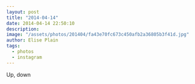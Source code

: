 ```yaml
---
layout: post
title: "2014-04-14"
date: 2014-04-14 22:50:10
description: 
image: "/assets/photos/201404/fa43e70fc673c450afb2a36805b3f41d.jpg"
author: Elise Plain
tags: 
  - photos
  - instagram
---
```


Up, down
<p></p>
